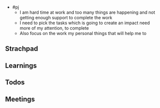 - #pj
	- I am hard time at work and too many things are happening and not getting enough support to complete the work
	- I need to pick the tasks which is going to create an impact need more of my attention, to complete
	- Also focus on the work my personal things that will help me to
## Strachpad
## Learnings
## Todos
## Meetings